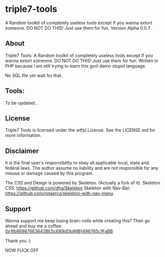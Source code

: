 # triple7-tools
A Random toolkit of completely useless tools except if you wanna extort someone. DO NOT DO THIS! Just use them for fun. Version Alpha 0.0.7

## About
Triple7 Tools: A Random toolkit of completely useless tools except if you wanna extort someone. DO NOT DO THIS! Just use them for fun. Written in PHP because i am still trying to learn this god-damn stupid language.

No SQL file yet wait for that.

## Tools:
To be updated...
## License

Triple7 Tools is licensed under the wtfpl License. See the LICENSE.md for more information.

## Disclaimer
It is the final user's responsibility to obey all applicable local, state and federal laws.
The author assume no liability and are not responsible for any misuse or damage caused by this program.

The CSS and Design is powered by Skeleton. (Actually a fork of it).
Skeleton CSS: <a href="https://github.com/dhg/Skeleton"> https://github.com/dhg/Skeleton</a>
Skeleton with Nav-Bar: <a href="https://github.com/rotaercz/skeleton-with-nav-menu">https://github.com/rotaercz/skeleton-with-nav-menu</a>

## Support
Wanna support me keep losing brain-cells while creating this? Then go ahead and buy me a coffee: <a href="0x1fb88987663643BE5c689dDb99B1498765c1FaBB">0x1fb88987663643BE5c689dDb99B1498765c1FaBB<a>
<p> Thank you :) </p>

NOW FUCK OFF
